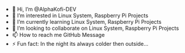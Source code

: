 - 👋 Hi, I’m @AlphaKofi-DEV
- 👀 I’m interested in Linux System, Raspberry Pi Projects
- 🌱 I’m currently learning Linux System, Raspberry Pi Projects
- 💞️ I’m looking to collaborate on Linux System, Raspberry Pi Projects
- 📫 How to reach me GitHub Message
- ⚡ Fun fact: In the night its always colder then outside...

<!---
AlphaKofi-DEV/AlphaKofi-DEV is a ✨ special ✨ repository because its `README.md` (this file) appears on your GitHub profile.
You can click the Preview link to take a look at your changes.
--->
